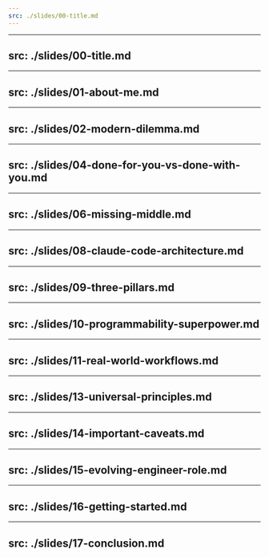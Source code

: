 ```yaml
---
src: ./slides/00-title.md
---
```


---
src: ./slides/00-title.md
---

---
src: ./slides/01-about-me.md
---

---
src: ./slides/02-modern-dilemma.md
---

---
src: ./slides/04-done-for-you-vs-done-with-you.md
---

---
src: ./slides/06-missing-middle.md
---

---
src: ./slides/08-claude-code-architecture.md
---

---
src: ./slides/09-three-pillars.md
---

---
src: ./slides/10-programmability-superpower.md
---

---
src: ./slides/11-real-world-workflows.md
---

---
src: ./slides/13-universal-principles.md
---

---
src: ./slides/14-important-caveats.md
---

---
src: ./slides/15-evolving-engineer-role.md
---

---
src: ./slides/16-getting-started.md
---

---
src: ./slides/17-conclusion.md
---
